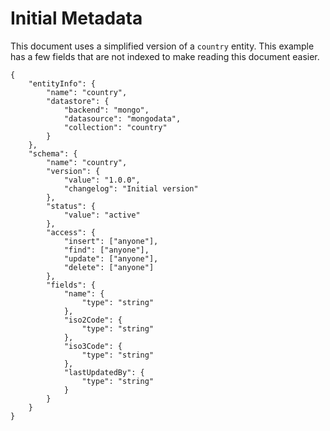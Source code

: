 # Initial Metadata
This document uses a simplified version of a `country` entity.  This example has a few fields that are not indexed to make reading this document easier.

```
{
    "entityInfo": {
        "name": "country",
        "datastore": {
            "backend": "mongo",
            "datasource": "mongodata",
            "collection": "country"
        }
    },
    "schema": {
        "name": "country",
        "version": {
            "value": "1.0.0",
            "changelog": "Initial version"
        },
        "status": {
            "value": "active"
        },
        "access": {
            "insert": ["anyone"],
            "find": ["anyone"],
            "update": ["anyone"],
            "delete": ["anyone"]
        },
        "fields": {
            "name": {
                "type": "string"
            },
            "iso2Code": {
                "type": "string"
            },
            "iso3Code": {
                "type": "string"
            },
            "lastUpdatedBy": {
                "type": "string"
            }
        }
    }
}
```
